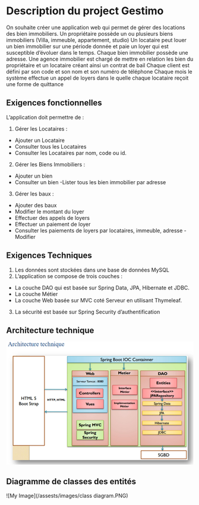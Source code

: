 ﻿# Description du project Gestimo 
On souhaite créer une application web qui permet de gérer des locations des bien immobiliers.
Un propriétaire possède un ou plusieurs biens immobiliers (Villa, immeuble, appartement, studio)
Un locataire peut louer un bien immobilier sur une période donnée et paie un loyer qui est susceptible d’évoluer dans le temps. 
Chaque bien immobilier possède une adresse.
Une agence immobilier est chargé de mettre en relation les bien du propriétaire et un locataire créant ainsi un contrat de bail
Chaque client est défini par son code et son nom et son numéro de téléphone
Chaque mois le système effectue un appel de loyers dans le quelle chaque locataire reçoit une forme de quittance
## Exigences fonctionnelles
L’application doit permettre de :
1. Gérer les Locataires :
- Ajouter un Locataire
- Consulter tous les Locataires
- Consulter les Locataires par nom, code ou id.
2. Gérer les Biens Immobiliers :
- Ajouter un bien
- Consulter un bien
-Lister tous les bien immobilier par adresse
3. Gérer les baux :
- Ajouter des baux
- Modifier le montant du loyer
- Effectuer des appels de loyers
- Effectuer un paiement de loyer
- Consulter les paiements de loyers par locataires, immeuble, adresse
-Modifier  
## Exigences Techniques
1. Les données sont stockées dans une base de données MySQL
2. L’application se compose de trois couches :
- La couche DAO qui est basée sur Spring Data, JPA, Hibernate et JDBC.
- La couche Métier
- La couche Web basée sur MVC coté Serveur en utilisant Thymeleaf.
3. La sécurité est basée sur Spring Security d’authentification
## Architecture technique
![My Image](/assests/images/Architecture.PNG)
## Diagramme de classes des entités
![My Image](/assests/images/class diagram.PNG)


